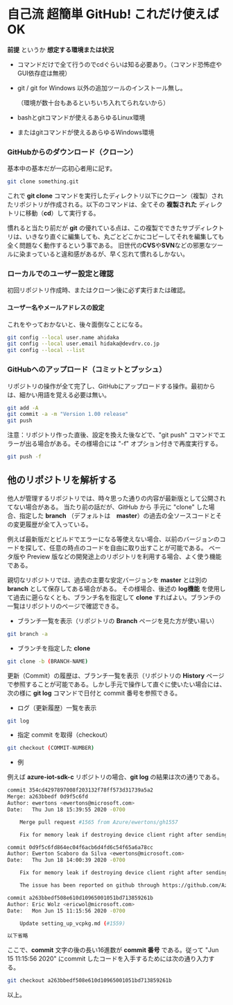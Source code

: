 # 自己流 超簡単 GitHub! これだけ使えばOK

**前提** というか **想定する環境または状況**
- コマンドだけで全て行うのでcdぐらいは知る必要あり。（コマンド恐怖症やGUI依存症は無視）
- git / git for Windows 以外の追加ツールのインストール無し。

	（環境が数十台もあるといちいち入れてられないから）

- bashとgitコマンドが使えるあらゆるLinux環境
- またはgitコマンドが使えるあらゆるWindows環境


### GitHubからのダウンロード（クローン）
基本中の基本だが一応初心者用に記す。

```sh
git clone something.git
```

これで **git clone** コマンドを実行したディレクトリ以下にクローン（複製）されたリポジトリが作成される。以下のコマンドは、全てその **複製された** ディレクトリに移動（**cd**）して実行する。

慣れると当たり前だが **git** の優れている点は、この複製でできたサブディレクトリは、いきなり直ぐに編集しても、丸ごとどこかにコピーしてそれを編集しても全く問題なく動作するという事である。
旧世代の**CVS**や**SVN**などの邪悪なツールに染まっていると違和感があるが、早く忘れて慣れるしかない。

### ローカルでのユーザー設定と確認

初回リポジトリ作成時、またはクローン後に必ず実行または確認。

#### ユーザー名やメールアドレスの設定
これをやっておかないと、後々面倒なことになる。

```sh
git config --local user.name ahidaka
git config --local user.email hidaka@devdrv.co.jp
git config --local --list
```


### GitHubへのアップロード（コミットとプッシュ）

リポジトリの操作が全て完了し、GitHubにアップロードする操作。最初からは、細かい用語を覚える必要は無い。

```sh
git add -A
git commit -a -m "Version 1.00 release"
git push
```

注意：リポジトリ作った直後、設定を換えた後などで、"git push" コマンドでエラーが出る場合がある。その様場合には "-f" オプション付きで再度実行する。

```sh
git push -f
```

## 他のリポジトリを解析する

他人が管理するリポジトリでは、時々思った通りの内容が最新版として公開されてない場合がある。
当たり前の話だが、GitHub から 手元に "clone" した場合、指定した **branch** （デフォルトは　**master**）の過去の全ソースコードとその変更履歴が全て入っている。

例えば最新版だとビルドでエラーになる等使えない場合、以前のバージョンのコードを探して、任意の時点のコードを自由に取り出すことが可能である。
ベータ版や Preview 版などの開発途上のリポジトリを利用する場合、よく使う機能である。

親切なリポジトリでは、過去の主要な安定バージョンを **master** とは別の **branch** として保存してある場合がある。
その様場合、後述の **log機能** を使用して過去に遡らなくとも、ブランチ名を指定して **clone** すればよい。ブランチの一覧はリポジトリのページで確認できる。

- ブランチ一覧を表示（リポジトリの **Branch** ページを見た方が使い易い）

```sh
git branch -a
```

- ブランチを指定した **clone**

```sh
git clone -b (BRANCH-NAME)
```

更新（Commit）の履歴は、ブランチ一覧を表示（リポジトリの **History** ページで参照することが可能である。しかし手元で操作して直ぐに使いたい場合には、次の様に **git log** コマンドで日付と commit 番号を参照できる。 

- ログ（更新履歴）一覧を表示

```sh
git log
```

- 指定 commit を取得（checkout）

```sh
git checkout (COMMIT-NUMBER)
```

- 例

例えば **azure-iot-sdk-c** リポジトリの場合、**git log** の結果は次の通りである。

```sh
commit 354cd4297897008f203132f78ff573d31739a5a2
Merge: a263bbedf 0d9f5c6fd
Author: ewertons <ewertons@microsoft.com>
Date:   Thu Jun 18 15:39:55 2020 -0700

    Merge pull request #1565 from Azure/ewertons/gh1557

    Fix for memory leak if destroying device client right after sending Twin reported property update

commit 0d9f5c6fd864ec04f6acb6d4fd6c54f65a6a78cc
Author: Ewerton Scaboro da Silva <ewertons@microsoft.com>
Date:   Thu Jun 18 14:00:39 2020 -0700

    Fix for memory leak if destroying device client right after sending Twin reported property update

    The issue has been reported on github through https://github.com/Azure/azure-iot-sdk-c/issues/1557

commit a263bbedf508e610d10965001051bd713859261b
Author: Eric Wolz <ericwol@microsoft.com>
Date:   Mon Jun 15 11:15:56 2020 -0700

    Update setting_up_vcpkg.md (#1559)

以下省略
```

ここで、**commit** 文字の後の長い16進数が **commit 番号** である。従って "Jun 15 11:15:56 2020" にcommit したコードを入手するためには次の通り入力する。

```sh
git checkout a263bbedf508e610d10965001051bd713859261b
```


以上。
